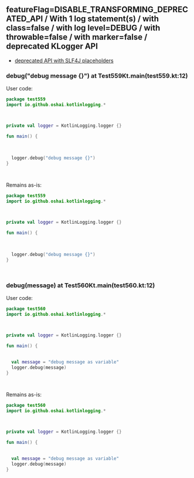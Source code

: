 ## featureFlag=DISABLE_TRANSFORMING_DEPRECATED_API / With 1 log statement(s) / with class=false / with log level=DEBUG / with throwable=false / with marker=false / deprecated KLogger API

* [deprecated API with SLF4J placeholders](deprecated-slf4j-placeholders.md)

###  debug("debug message {}") at Test559Kt.main(test559.kt:12)

User code:
```kotlin
package test559
import io.github.oshai.kotlinlogging.*



private val logger = KotlinLogging.logger {}

fun main() {
  
  
  
  logger.debug("debug message {}")
}




```
  
Remains as-is:
```kotlin
package test559
import io.github.oshai.kotlinlogging.*



private val logger = KotlinLogging.logger {}

fun main() {
  
  
  
  logger.debug("debug message {}")
}




```

###  debug(message) at Test560Kt.main(test560.kt:12)

User code:
```kotlin
package test560
import io.github.oshai.kotlinlogging.*



private val logger = KotlinLogging.logger {}

fun main() {
  
  
  val message = "debug message as variable"
  logger.debug(message)
}




```
  
Remains as-is:
```kotlin
package test560
import io.github.oshai.kotlinlogging.*



private val logger = KotlinLogging.logger {}

fun main() {
  
  
  val message = "debug message as variable"
  logger.debug(message)
}




```
